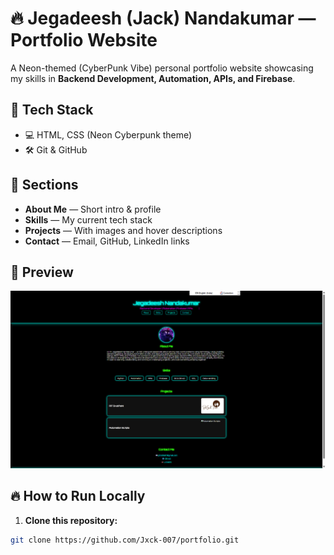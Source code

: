 # 🔥 Jegadeesh (Jack) Nandakumar — Portfolio Website

A Neon-themed (CyberPunk Vibe) personal portfolio website showcasing my skills in **Backend Development, Automation, APIs, and Firebase**.

## 🚀 Tech Stack
- 💻 HTML, CSS (Neon Cyberpunk theme)
- 🛠️ Git & GitHub

## 📜 Sections

- **About Me** — Short intro & profile  
- **Skills** — My current tech stack  
- **Projects** — With images and hover descriptions  
- **Contact** — Email, GitHub, LinkedIn links  

## 📸 Preview

![Screenshot](images/preview.png)

## 🔥 How to Run Locally

1. **Clone this repository:**
```bash
git clone https://github.com/Jxck-007/portfolio.git
